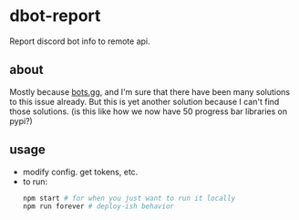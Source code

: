 # dbot-report

Report discord bot info to remote api.

## about

Mostly because [bots.gg], and I'm sure that there have been many solutions to
this issue already. But this is yet another solution because I can't find those
solutions. (is this like how we now have 50 progress bar libraries on pypi?)

## usage

- modify config. get tokens, etc.
- to run:
  ```sh
  npm start # for when you just want to run it locally
  npm run forever # deploy-ish behavior
  ```

[bots.gg]: https://discord.bots.gg/
